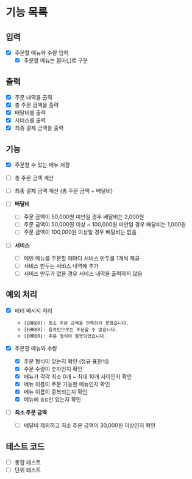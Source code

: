 # 기능 목록

## 입력

- [x] 주문할 메뉴와 수량 입력
  - [x] 주문할 메뉴는 콤마(,)로 구분

## 출력

- [x] 주문 내역을 출력
- [x] 총 주문 금액을 출력
- [x] 배달비를 출력
- [x] 서비스를 출력
- [x] 최종 결제 금액을 출력

## 기능

- [x] 주문할 수 있는 메뉴 저장
- [ ] 총 주문 금액 계산
- [ ] 최종 결제 금액 계산 (총 주문 금액 + 배달비)

- [ ] **배달비**

  - [ ] 주문 금액이 50,000원 미만일 경우 배달비는 2,000원
  - [ ] 주문 금액이 50,000원 이상 ~ 100,000원 미만일 경우 배달비는 1,000원
  - [ ] 주문 금액이 100,000원 이상일 경우 배달비는 없음

- [ ] **서비스**
  - [ ] 메인 메뉴를 주문할 때마다 서비스 만두를 1개씩 제공
  - [ ] 서비스 만두는 서비스 내역에 추가
  - [ ] 서비스 만두가 없을 경우 서비스 내역을 출력하지 않음

## 예외 처리

- [x] 에러 메시지 처리

  - `[ERROR]: 최소 주문 금액을 만족하지 못했습니다.`
  - `[ERROR]: 음료만으로는 주문할 수 없습니다.`
  - `[ERROR]: 주문 형식이 잘못되었습니다.`

- [x] 주문할 메뉴와 수량

  - [x] 주문 형식이 맞는지 확인 (정규 표현식)
  - [x] 주문 수량이 숫자인지 확인
  - [x] 메뉴가 각각 최소 0개 ~ 최대 10개 사이인지 확인
  - [x] 메뉴 이름이 주문 가능한 메뉴인지 확인
  - [x] 메뉴 이름이 중복되는지 확인
  - [x] 메뉴에 `음료`만 있는지 확인

- [ ] **최소 주문 금액**
  - [ ] 배달비 제외하고 최소 주문 금액이 30,000원 이상인지 확인

## 테스트 코드

- [ ] 통합 테스트
- [ ] 단위 테스트
